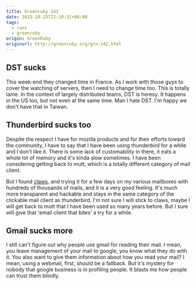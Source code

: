 ```yaml
---
title: Greenruby 142
date: 2015-10-25T22:10:31+08:00
tags:
  - rant
  - greenruby
origin: GreenRuby
originurl: http://greenruby.org/grn-142.html
---
```

## DST sucks

This week-end they changed time in France. As I work with those guys to cover
the watching of servers, then I need to change time too. This is totally lame.
In the context of largely distributed teams, DST is heresy. It happens in the
US too, but not even at the same time. Man I hate DST. I'm happy we don't have
that in Taiwan.

## Thunderbird sucks too

Despite the respect I have for mozilla products and for their efforts toward
the community, I have to say that I have been using thunderbird for a while
and I don't like it. There is some lack of customability in there, it eats a
whole lot of memory and it's kinda slow sometimes. I have been considering
getting back to mutt, which is a totally different category of mail client.

But I found [claws][claws], and trying it for a few days on my various
mailboxes with hundreds of thousands of mails, and it is a very good feeling.
It's much more transparent and hackable and stays in the same category of the
clickable mail client as thunderbird. I'm not sure I will stick to claws,
maybe I will get back to mutt that I have been used so many years before. But
I sure will give that 'email client that bites' a try for a while.

## Gmail sucks more

I still can't figure out why people use gmail for reading their mail. I mean,
you leave management of your mail to google, you know what they do with it.
You also want to give them information about how you read your mail? I mean,
using a webmail, first, should be a fallback. But it's mystery for nobody that
google business is in profiling people. It blasts me how people can trust them
blindly.

[claws]: http://www.claws-mail.org/ 
